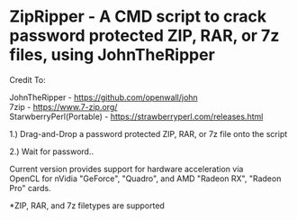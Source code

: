 # ZipRipper - A CMD script to crack password protected ZIP, RAR, or 7z files, using JohnTheRipper

Credit To: <br>

JohnTheRipper - <a href="https://github.com/openwall/john">https://github.com/openwall/john</a><br>
7zip - <a href="https://www.7-zip.org/">https://www.7-zip.org/</a><br>
StarwberryPerl(Portable) - <a href="https://strawberryperl.com/releases.html">https://strawberryperl.com/releases.html</a><br>

1.) Drag-and-Drop a password protected ZIP, RAR, or 7z file onto the script<br>

2.) Wait for password..<br>

Current version provides support for hardware acceleration via<br>
OpenCL for nVidia "GeForce", "Quadro", and AMD "Radeon RX", "Radeon Pro" cards.<br>

*ZIP, RAR, and 7z filetypes are supported
